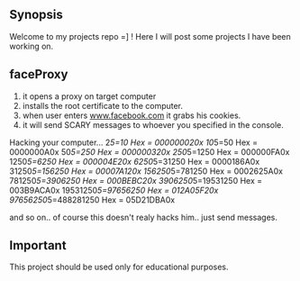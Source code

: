 ## Synopsis

Welcome to my projects repo =] !
Here I will post some projects I have been working on.


## faceProxy

1. it opens a proxy on target computer
2. installs the root certificate to the computer.
3. when user enters www.facebook.com it grabs his cookies.
4. it will send SCARY messages to whoever you specified in the console.

Hacking your computer...
2*5=10 Hex = 000000020x
10*5=50 Hex = 0000000A0x
50*5=250 Hex = 000000320x
250*5=1250 Hex = 000000FA0x
1250*5=6250 Hex = 000004E20x
6250*5=31250 Hex = 0000186A0x
31250*5=156250 Hex = 00007A120x
156250*5=781250 Hex = 0002625A0x
781250*5=3906250 Hex = 000BEBC20x
3906250*5=19531250 Hex = 003B9ACA0x
19531250*5=97656250 Hex = 012A05F20x
97656250*5=488281250 Hex = 05D21DBA0x

and so on.. of course this doesn't realy hacks him.. just send messages.

## Important

This project should be used only for educational purposes.